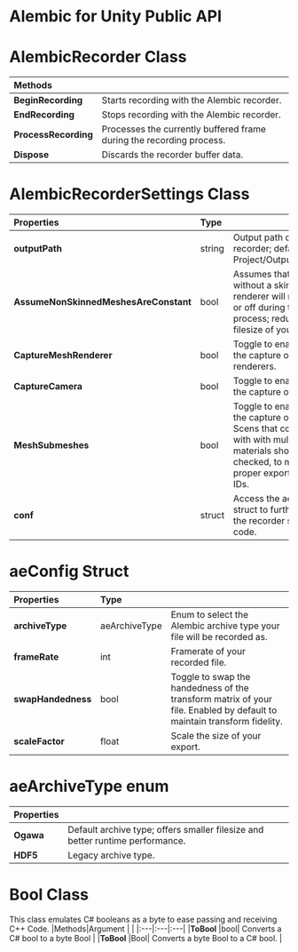 Alembic for Unity Public API
===
# AlembicRecorder Class
|Methods|  |
|:---|:---| 
|__BeginRecording__  | Starts recording with the Alembic recorder. |
|__EndRecording__ | Stops recording with the Alembic recorder. |
|__ProcessRecording__ | Processes the currently buffered frame during the recording process. |
|__Dispose__ |Discards the recorder buffer data.|

# AlembicRecorderSettings Class
|Properties| Type |  |
|:---|:---|:---|
|__outputPath__  |string| Output path of the recorder; defaults to Your Project/Output/Output.abc. |
|__AssumeNonSkinnedMeshesAreConstant__ |bool| Assumes that meshes without a skinned mesh renderer will not toggle on or off during the recording process; reduces the filesize of your output file. |
|__CaptureMeshRenderer__ |bool| Toggle to enable or disable the capture of mesh renderers. |
|__CaptureCamera__ |bool|Toggle to enable or disable the capture of cameras. |
|__MeshSubmeshes__ |bool|Toggle to enable or disable the capture of submeshes. Scens that contain meshes with with multiple materials should have this checked, to maintain proper export of material IDs.|
|__conf__ |struct|Access the aeConfig struct to further customize the recorder settings via code.|

# aeConfig Struct
|Properties| Type |  |
|:---|:---|:---|
|__archiveType__  |aeArchiveType| Enum to select the Alembic archive type your file will be recorded as. |
|__frameRate__ |int| Framerate of your recorded file. |
|__swapHandedness__ |bool|Toggle to swap the handedness of the transform matrix of your file. Enabled by default to maintain transform fidelity. |
|__scaleFactor__ |float|Scale the size of your export. |

# aeArchiveType enum
|Properties|  |
|:---|:---|
|__Ogawa__  | Default archive type; offers smaller filesize and better runtime performance. |
|__HDF5__ | Legacy archive type. |

# Bool Class
This class emulates C# booleans as a byte to ease passing and receiving C++ Code.
|Methods|Argument |  |
|:---|:---|:---| 
|__ToBool__  |bool| Converts a C# bool to a byte Bool |
|__ToBool__ |Bool| Converts a byte Bool to a C# bool. |
